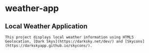 # weather-app
## Local Weather Application 
    This project displays local weather information using HTML5 Geolocation, [Dark Skys](https://darksky.net/dev/) and [Skycons](https://darkskyapp.github.io/skycons/).

    
